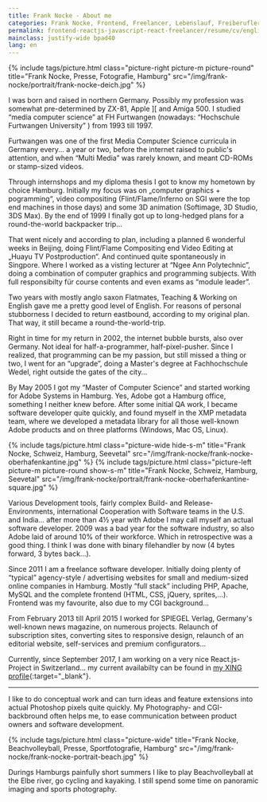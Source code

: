 ```yaml
---
title: Frank Nocke - About me
categories: Frank Nocke, Frontend, Freelancer, Lebenslauf, Freiberufler, Web Entwickler, Javascript
permalink: frontend-reactjs-javascript-react-freelancer/resume/cv/english/switzerland/frank-nocke/
mainclass: justify-wide bpad40
lang: en
---
```


{% include tags/picture.html
  class="picture-right picture-m picture-round"
  title="Frank Nocke, Presse, Fotografie, Hamburg"
  src="/img/frank-nocke/portrait/frank-nocke-deich.jpg"
%}


I was born and raised in northern Germany. Possibly my profession was somewhat pre-determined by ZX-81, Apple ][ and Amiga 500. I studied “media computer science” at FH Furtwangen (nowadays: “Hochschule Furtwangen University” ) from 1993 till 1997.

Furtwangen was one of the first Media Computer Science curricula in Germany every... a year or two, before the internet raised to public's attention, and when “Multi Media” was rarely known, and meant CD-ROMs or stamp-sized videos.

Through internshops and my diploma thesis I got to know my hometown by choice Hamburg. Initially my focus was on „computer graphics + pogramming“, video compositing (Flint/Flame/Inferno on SGI were the top end machines in those days) and some 3D animation (Softimage, 3D Studio, 3DS Max). By the end of 1999 I finally got up to long-hedged plans for a round-the-world backpacker trip...

That went nicely and according to plan, including a planned 6 wonderful weeks in Beijing, doing Flint/Flame Compositing end Video Editing at „Huayu TV Postproduction“. And continued quite spontaneously in Singpore. Where I worked as a visting lecturer at “Ngee Ann Polytechnic”, doing a combination of computer graphics and programming subjects. With full responsibilty für course contents and even exams as “module leader”.

Two years with mostly anglo saxon Flatmates, Teaching & Working on English gave me a pretty good level of English. For reasons of personal stubborness I decided to return eastbound, according to my original plan. That way, it still became a round-the-world-trip.

Right in time for my return in 2002, the internet bubble bursts, also over Germany. Not ideal for half-a-programmer, half-pixel-pusher. Since I realized, that programming can be my passion, but still missed a thing or two, I went for an “upgrade”, doing a Master's degree at Fachhochschule Wedel, right outside the gates of the city...

By May 2005 I got my “Master of Computer Science” and started working for Adobe Systems in Hamburg. Yes, Adobe got a Hamburg office, something I neither knew before. After some initial QA work, I became software developer quite quickly, and found myself in the XMP metadata team, where we developed a metadata library for all those well-known Adobe products and on three platforms (Windows, Mac OS, Linux).

{% include tags/picture.html
  class="picture-wide hide-s-m"
  title="Frank Nocke, Schweiz, Hamburg, Seevetal"
  src="/img/frank-nocke/frank-nocke-oberhafenkantine.jpg"
%}
{% include tags/picture.html
  class="picture-left picture-m picture-round show-s-m"
  title="Frank Nocke, Schweiz, Hamburg, Seevetal"
  src="/img/frank-nocke/portrait/frank-nocke-oberhafenkantine-square.jpg"
%}

Various Development tools, fairly complex Build- and Release-Environments, international Cooperation with Software teams in the U.S. and India... after more than 4½ year with Adobe I may call myself an actual software developer. 2009 was a bad year for the software industry, so also Adobe laid of around 10% of their workforce. Which in retrospective was a good thing. I think I was done with binary filehandler by now (4 bytes forward, 3 bytes back…).

Since 2011 I am a freelance software developer. Initially doing plenty of “typical” agency-style / advertising websites for small and medium-sized online companies in Hamburg. Mostly “full stack” including PHP, Apache, MySQL and the complete frontend (HTML, CSS, jQuery, sprites,…). Frontend was my favourite, also due to my CGI background...

From February 2013 till April 2015 I worked for SPIEGEL Verlag, Germany's well-known news magazine, on numerous projects. Relaunch of subscription sites, converting sites to responsive design, relaunch of an editorial website, self-services and premium configurators...

Currently, since September 2017, I am working on a very nice React.js-Project in Switzerland... my current availabilty can be found in [my XING profile]({{site.profile.xing}}){:target="_blank"}.

----

I like to do conceptual work and can turn ideas and feature extensions into actual Photoshop pixels quite quickly. My Photography- and CGI-backbround often helps me, to ease communication between product owners and software development.

{% include tags/picture.html
  class="picture-wide"
  title="Frank Nocke, Beachvolleyball, Presse, Sportfotografie, Hamburg"
  src="/img/frank-nocke/frank-nocke-portrait-beach.jpg"
%}

Durings Hamburgs painfully short summers I like to play Beachvolleyball at the Elbe river, go cycling and kayaking. I still spend some time on panoramic imaging and sports photography.
